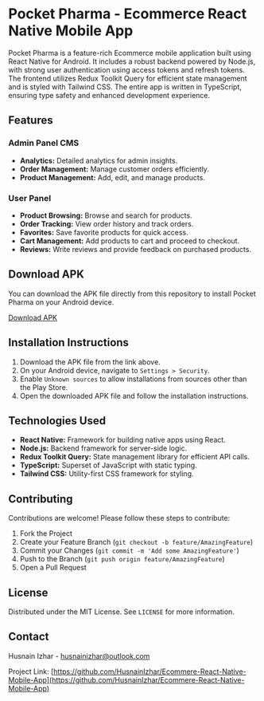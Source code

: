 # Pocket Pharma - Ecommerce React Native Mobile App

Pocket Pharma is a feature-rich Ecommerce mobile application built using React Native for Android. It includes a robust backend powered by Node.js, with strong user authentication using access tokens and refresh tokens. The frontend utilizes Redux Toolkit Query for efficient state management and is styled with Tailwind CSS. The entire app is written in TypeScript, ensuring type safety and enhanced development experience.

## Features

### Admin Panel CMS

- **Analytics:** Detailed analytics for admin insights.
- **Order Management:** Manage customer orders efficiently.
- **Product Management:** Add, edit, and manage products.

### User Panel

- **Product Browsing:** Browse and search for products.
- **Order Tracking:** View order history and track orders.
- **Favorites:** Save favorite products for quick access.
- **Cart Management:** Add products to cart and proceed to checkout.
- **Reviews:** Write reviews and provide feedback on purchased products.

## Download APK

You can download the APK file directly from this repository to install Pocket Pharma on your Android device.

[Download APK](https://github.com/HusnainIzhar/Ecommere-React-Native-Mobile-App/blob/main/Releases/Pocket-Pharma.apk)

## Installation Instructions

1. Download the APK file from the link above.
2. On your Android device, navigate to `Settings > Security`.
3. Enable `Unknown sources` to allow installations from sources other than the Play Store.
4. Open the downloaded APK file and follow the installation instructions.

## Technologies Used

- **React Native:** Framework for building native apps using React.
- **Node.js:** Backend framework for server-side logic.
- **Redux Toolkit Query:** State management library for efficient API calls.
- **TypeScript:** Superset of JavaScript with static typing.
- **Tailwind CSS:** Utility-first CSS framework for styling.

## Contributing

Contributions are welcome! Please follow these steps to contribute:

1. Fork the Project
2. Create your Feature Branch (`git checkout -b feature/AmazingFeature`)
3. Commit your Changes (`git commit -m 'Add some AmazingFeature'`)
4. Push to the Branch (`git push origin feature/AmazingFeature`)
5. Open a Pull Request

## License

Distributed under the MIT License. See `LICENSE` for more information.

## Contact

Husnain Izhar - [husnainizhar@outlook.com](mailto:husnainizhar@outlook.com)

Project Link: [https://github.com/HusnainIzhar/Ecommere-React-Native-Mobile-App](https://github.com/HusnainIzhar/Ecommere-React-Native-Mobile-App)
